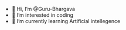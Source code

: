 - 👋 Hi, I’m @Guru-Bhargava
- 👀 I’m interested in coding
- 🌱 I’m currently learning Artificial intellegence


<!---
Guru-Bhargava/Guru-Bhargava is a ✨ special ✨ repository because its `README.md` (this file) appears on your GitHub profile.
You can click the Preview link to take a look at your changes.
--->
